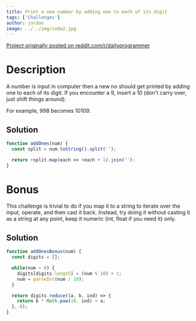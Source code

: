 ```yaml
---
title: Print a new number by adding one to each of its digit
tags: ['Challenges']
author: jordan
image: ../../img/code2.jpg
---
```


[Project originally posted on reddit.com/r/dailyprogrammer](https://www.reddit.com/r/dailyprogrammer/comments/aphavc/20190211_challenge_375_easy_print_a_new_number_by/)

# Description

A number is input in computer then a new no should get printed by adding one to each of its digit. If you encounter a 9, insert a 10 (don't carry over, just shift things around).

For example, 998 becomes 10109.

## Solution

```javascript
function addOnes(num) {
  const split = num.toString().split('');

  return +split.map(each => +each + 1).join('');
}
```

# Bonus

This challenge is trivial to do if you map it to a string to iterate over the input, operate, and then cast it back. Instead, try doing it without casting it as a string at any point, keep it numeric (int, float if you need it) only.

## Solution

```javascript
function addOnesBonus(num) {
  const digits = [];

  while(num > 0) {
    digits[digits.length] = (num % 10) + 1;
    num = parseInt(num / 10);
  }

  return digits.reduce((a, b, ind) => {
    return b * Math.pow(10, ind) + a;
  }, 0);
}
```

